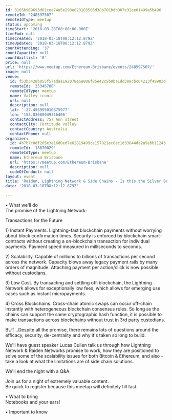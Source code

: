 ```yaml
---
id: 3165b969693d01cea74a5e298e828103506d38b701bdb007e32ee01499a5b496
remoteId: '248597507'
remoteIdType: meetup
status: upcoming
timeStart: '2018-03-28T08:00:00.000Z'
timeEnd: null
timeCreated: '2018-03-18T08:12:12.879Z'
timeUpdated: '2018-03-18T08:12:12.879Z'
countAttending: '37'
countCapacity: null
countWaitlist: '0'
price: null
url: 'https://www.meetup.com/Ethereum-Brisbane/events/248597507/'
image: null
venue:
  id: f53b3428b055f57adaa192078e6e806f85e42c5b0ba1dd309cbc04213f49903d
  remoteId: '25346780'
  remoteIdType: meetup
  name: Valley iconic
  url: null
  description: null
  lat: '-27.456995010375977'
  lon: '153.03688049316406'
  contactAddress: 757 Ann street
  contactCity: Fortitude Valley
  contactCountry: Australia
  contactPhone: null
organizer:
  id: 4b7b7c8df265e3e16d0ed7e62819499ce157821ec8ac1d33844da2a5ebb11243
  remoteId: '18870029'
  remoteIdType: meetup
  name: Ethereum Brisbane
  url: 'https://meetup.com/Ethereum-Brisbane'
  description: null
  codeOfConduct: null
layout: event
title: 'Raiden, Lightning Network & Side Chains - Is this the Silver Bullet?'
date: '2018-03-18T08:12:12.879Z'

---
```

<p>• What we'll do<br/>The promise of the Lightning Network:</p> <p>Transactions for the Future</p> <p>1) Instant Payments. Lightning-fast blockchain payments without worrying about block confirmation times. Security is enforced by blockchain smart-contracts without creating a on-blockchain transaction for individual payments. Payment speed measured in milliseconds to seconds.</p> <p>2) Scalability. Capable of millions to billions of transactions per second across the network. Capacity blows away legacy payment rails by many orders of magnitude. Attaching payment per action/click is now possible without custodians.</p> <p>3) Low Cost. By transacting and settling off-blockchain, the Lightning Network allows for exceptionally low fees, which allows for emerging use cases such as instant micropayments.</p> <p>4) Cross Blockchains. Cross-chain atomic swaps can occur off-chain instantly with heterogeneous blockchain consensus rules. So long as the chains can support the same cryptographic hash function, it is possible to make transactions across blockchains without trust in 3rd party custodians.</p> <p>BUT...Despite all the promise, there remains lots of questions around the efficacy, security, de-centrality and why it's taken so long to build.</p> <p>We'll have guest speaker Lucas Cullen talk us through how Lightning Network &amp; Raiden Networks promise to work, how they are positioned to solve some of the scalability issues for both Bitcoin &amp; Ethereum, and also - take a look at what the limitations are of side chain solutions.</p> <p>We'll end the night with a Q&amp;A.</p> <p>Join us for a night of extremely valuable content.<br/>Be quick to register because this meetup will definitely fill fast.</p> <p>• What to bring<br/>Notebooks and your ears!</p> <p>• Important to know</p>
